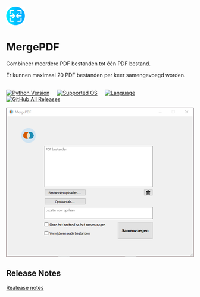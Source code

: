 <img src="https://github.com/jebr/MergePDF/blob/master/assets/merge-logo.png" width="50" height="50"></img>

# MergePDF

Combineer meerdere PDF bestanden tot één PDF bestand. 

Er kunnen maximaal 20 PDF bestanden per keer samengevoegd worden.
<br/>
<br/>

[![Python Version](https://img.shields.io/badge/Python-3.7-blue)](https://github.com/jebr/MergePDF) &nbsp; &nbsp; 
[![Supported OS](https://img.shields.io/badge/OS-Windows%2FMacOs%2FLinux-orange)](https://github.com/jebr/MergePDF) &nbsp; &nbsp;
[![Language](https://img.shields.io/badge/Language-Dutch%2FEnglish-yellowgreen)](https://github.com/jebr/MergePDF) &nbsp; &nbsp;
[![GitHub All Releases](https://img.shields.io/github/downloads/jebr/MergePDF/total?style=social)](https://github.com/jebr/MergePDF/releases)

[![Screenshot](assets/screenshot-MergePDF.png?raw=true "Merge PDF  image")](https://github.com/jebr/MergePDF/releases)

## Release Notes
[Realease notes](https://github.com/jebr/MergePDF/blob/master/release_notes.md)

